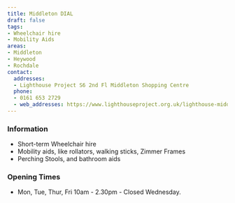 ```yaml
---
title: Middleton DIAL
draft: false
tags:
- Wheelchair hire
- Mobility Aids
areas:
- Middleton
- Heywood
- Rochdale
contact:
  addresses:
  - Lighthouse Project S6 2nd Fl Middleton Shopping Centre
  phone:
  - 0161 653 2729
  - web_addresses: https://www.lighthouseproject.org.uk/lighthouse-middleton-dial/
---
```


### Information
- Short-term Wheelchair hire
- Mobility aids, like rollators, walking sticks, Zimmer Frames
- Perching Stools, and bathroom aids

### Opening Times
* Mon, Tue, Thur, Fri 10am - 2.30pm - Closed Wednesday.

